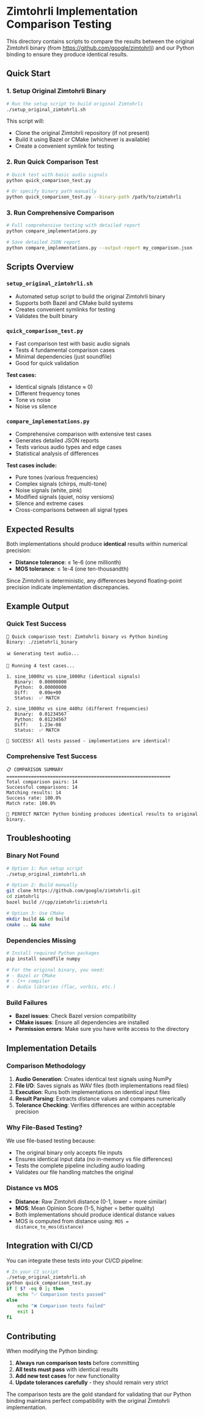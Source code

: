 # Zimtohrli Implementation Comparison Testing

This directory contains scripts to compare the results between the original Zimtohrli binary (from https://github.com/google/zimtohrli) and our Python binding to ensure they produce identical results.

## Quick Start

### 1. Setup Original Zimtohrli Binary

```bash
# Run the setup script to build original Zimtohrli
./setup_original_zimtohrli.sh
```

This script will:
- Clone the original Zimtohrli repository (if not present)
- Build it using Bazel or CMake (whichever is available)
- Create a convenient symlink for testing

### 2. Run Quick Comparison Test

```bash
# Quick test with basic audio signals
python quick_comparison_test.py

# Or specify binary path manually
python quick_comparison_test.py --binary-path /path/to/zimtohrli
```

### 3. Run Comprehensive Comparison

```bash
# Full comprehensive testing with detailed report
python compare_implementations.py

# Save detailed JSON report
python compare_implementations.py --output-report my_comparison.json
```

## Scripts Overview

### `setup_original_zimtohrli.sh`
- Automated setup script to build the original Zimtohrli binary
- Supports both Bazel and CMake build systems
- Creates convenient symlinks for testing
- Validates the built binary

### `quick_comparison_test.py`
- Fast comparison test with basic audio signals
- Tests 4 fundamental comparison cases
- Minimal dependencies (just soundfile)
- Good for quick validation

**Test cases:**
- Identical signals (distance ≈ 0)
- Different frequency tones
- Tone vs noise
- Noise vs silence

### `compare_implementations.py`
- Comprehensive comparison with extensive test cases
- Generates detailed JSON reports
- Tests various audio types and edge cases
- Statistical analysis of differences

**Test cases include:**
- Pure tones (various frequencies)
- Complex signals (chirps, multi-tone)
- Noise signals (white, pink)
- Modified signals (quiet, noisy versions)
- Silence and extreme cases
- Cross-comparisons between all signal types

## Expected Results

Both implementations should produce **identical** results within numerical precision:

- **Distance tolerance**: ≤ 1e-6 (one millionth)
- **MOS tolerance**: ≤ 1e-4 (one ten-thousandth)

Since Zimtohrli is deterministic, any differences beyond floating-point precision indicate implementation discrepancies.

## Example Output

### Quick Test Success
```
🧪 Quick comparison test: Zimtohrli binary vs Python binding
Binary: ./zimtohrli_binary

📊 Generating test audio...

🔬 Running 4 test cases...

1. sine_1000hz vs sine_1000hz (identical signals)
   Binary:  0.00000000
   Python:  0.00000000
   Diff:    0.00e+00
   Status:  ✅ MATCH

2. sine_1000hz vs sine_440hz (different frequencies)
   Binary:  0.01234567
   Python:  0.01234567
   Diff:    1.23e-08
   Status:  ✅ MATCH

🎉 SUCCESS! All tests passed - implementations are identical!
```

### Comprehensive Test Success
```
📋 COMPARISON SUMMARY
============================================================
Total comparison pairs: 14
Successful comparisons: 14
Matching results: 14
Success rate: 100.0%
Match rate: 100.0%

🎉 PERFECT MATCH! Python binding produces identical results to original binary.
```

## Troubleshooting

### Binary Not Found
```bash
# Option 1: Run setup script
./setup_original_zimtohrli.sh

# Option 2: Build manually
git clone https://github.com/google/zimtohrli.git
cd zimtohrli
bazel build //cpp/zimtohrli:zimtohrli

# Option 3: Use CMake
mkdir build && cd build
cmake .. && make
```

### Dependencies Missing
```bash
# Install required Python packages
pip install soundfile numpy

# For the original binary, you need:
# - Bazel or CMake
# - C++ compiler
# - Audio libraries (flac, vorbis, etc.)
```

### Build Failures
- **Bazel issues**: Check Bazel version compatibility
- **CMake issues**: Ensure all dependencies are installed
- **Permission errors**: Make sure you have write access to the directory

## Implementation Details

### Comparison Methodology

1. **Audio Generation**: Creates identical test signals using NumPy
2. **File I/O**: Saves signals as WAV files (both implementations read files)
3. **Execution**: Runs both implementations on identical input files
4. **Result Parsing**: Extracts distance values and compares numerically
5. **Tolerance Checking**: Verifies differences are within acceptable precision

### Why File-Based Testing?

We use file-based testing because:
- The original binary only accepts file inputs
- Ensures identical input data (no in-memory vs file differences)
- Tests the complete pipeline including audio loading
- Validates our file handling matches the original

### Distance vs MOS

- **Distance**: Raw Zimtohrli distance (0-1, lower = more similar)
- **MOS**: Mean Opinion Score (1-5, higher = better quality)
- Both implementations should produce identical distance values
- MOS is computed from distance using: `MOS = distance_to_mos(distance)`

## Integration with CI/CD

You can integrate these tests into your CI/CD pipeline:

```bash
# In your CI script
./setup_original_zimtohrli.sh
python quick_comparison_test.py
if [ $? -eq 0 ]; then
    echo "✅ Comparison tests passed"
else
    echo "❌ Comparison tests failed"
    exit 1
fi
```

## Contributing

When modifying the Python binding:

1. **Always run comparison tests** before committing
2. **All tests must pass** with identical results
3. **Add new test cases** for new functionality
4. **Update tolerances carefully** - they should remain very strict

The comparison tests are the gold standard for validating that our Python binding maintains perfect compatibility with the original Zimtohrli implementation.